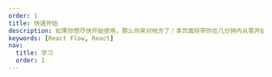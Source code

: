 ```yaml
---
order: 1
title: 快速开始
description: 如果你想尽快开始使用，那么你来对地方了！本页面将带你在几分钟内从零开始开发一个可以运行的 React Flow 应用。从这里，您可以深入了解 React Flow 的全部内容、查看示例或深入了解 API 文档。
keywords: [React Flow, React]
nav:
  title: 学习
  order: 1
---
```

